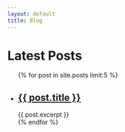 ```yaml
---
layout: default
title: Blog
---
```

<h1>Latest Posts</h1>

<ul>
    {% for post in site.posts limit:5 %}
    <li>
        <h2><a href="{{ post.url }}">{{ post.title }}</a></h2>
        {{ post.excerpt }}
    </li>
    {% endfor %}
</ul>